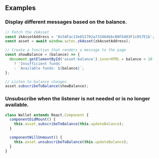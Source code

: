## Examples

### Display different messages based on the balance.

```js static
// Fetch the zkAsset
const zkAssetAddress = '0x54Fac13e652702a733464bbcB0Fb403F1c057E1b';
const asset = await window.aztec.zkAsset(zkAssetAddress);

// Create a function that renders a message to the page
const showBalance = (balance) => {
  document.getElementById('asset-balance').innerHTML = balance < 10
    ? 'Insufficient funds'
    : `Available funds: ${balance}`;
};

// Listen to balance changes
asset.subscribeToBalance(showBalance);
```

### Unsubscribe when the listener is not needed or is no longer available.

```js static
class Wallet extends React.Component {
  componentDidMount() {
    this.asset.subscribeToBalance(this.updateBalance);
  }

  componentWillUnmount() {
    this.asset.unsubscribeToBalance(this.updateBalance);
  }
}
```
